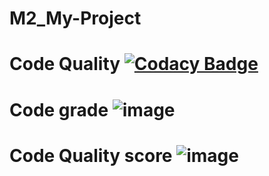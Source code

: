 # M2_My-Project
# Code Quality [![Codacy Badge](https://app.codacy.com/project/badge/Grade/51b80fe97cb44c68a24b299594e798fd)](https://www.codacy.com/gh/Sathyapriyak4744/M2_My-Project/dashboard?utm_source=github.com&amp;utm_medium=referral&amp;utm_content=Sathyapriyak4744/M2_My-Project&amp;utm_campaign=Badge_Grade)

# Code grade ![image](https://user-images.githubusercontent.com/101281756/164729195-de802701-b295-4419-be6e-8d3083527a3b.png)    
# Code Quality score ![image](https://user-images.githubusercontent.com/101281756/164728694-233a603d-f9ac-4e29-832f-982d412188ae.png)  
